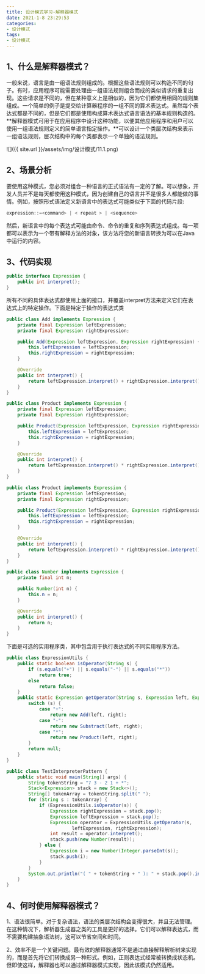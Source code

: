 ```yaml
---
title: 设计模式学习-解释器模式
date: 2021-1-8 23:29:53
categories:
- 设计模式
tags:
- 设计模式
---
```


## 1、什么是解释器模式？

​      一般来说，语言是由一组语法规则组成的。根据这些语法规则可以构造不同的句子。有时，应用程序可能需要处理由一组语法规则组合而成的类似请求的重复出现。这些请求是不同的，但在某种意义上是相似的，因为它们都使用相同的规则集组成。一个简单的例子是提交给计算器程序的一组不同的算术表达式。虽然每个表达式都是不同的，但是它们都是使用构成算术表达式语言语法的基本规则构造的。**解释器模式可用于在应用程序中设计这种功能，以便其他应用程序和用户可以使用一组语法规则定义的简单语言指定操作。**可以设计一个类层次结构来表示一组语法规则，层次结构中的每个类都表示一个单独的语法规则。

![]({{ site.url }}/assets/img/设计模式/11.1.png)


## 2、场景分析

​       要使用这种模式，您必须对组合一种语言的正式语法有一定的了解。可以想象，开发人员并不是每天都使用这种模式，因为创建自己的语言并不是很多人都能做的事情。例如，按照形式语法定义新语言中的表达式可能类似于下面的代码片段:

```java
expression::=<command> | < repeat > | <sequence>
```

   然后，新语言中的每个表达式可能由命令、命令的重复和序列表达式组成。每一项都可以表示为一个带有解释方法的对象，该方法将您的新语言转换为可以在Java中运行的内容。

## 3、代码实现

```java
public interface Expression {
    public int interpret();
}
```

  所有不同的具体表达式都使用上面的接口，并覆盖interpret方法来定义它们在表达式上的特定操作。下面是特定于操作的表达式类

```java
public class Add implements Expression {
    private final Expression leftExpression;
    private final Expression rightExpression;

    public Add(Expression leftExpression, Expression rightExpression) {
        this.leftExpression = leftExpression;
        this.rightExpression = rightExpression;
    }

    @Override
    public int interpret() {
        return leftExpression.interpret() + rightExpression.interpret();
    }
}
```

```java
public class Product implements Expression {
    private final Expression leftExpression;
    private final Expression rightExpression;

    public Product(Expression leftExpression, Expression rightExpression) {
        this.leftExpression = leftExpression;
        this.rightExpression = rightExpression;
    }

    @Override
    public int interpret() {
        return leftExpression.interpret() * rightExpression.interpret();
    }
}
```

```java
public class Product implements Expression {
    private final Expression leftExpression;
    private final Expression rightExpression;

    public Product(Expression leftExpression, Expression rightExpression) {
        this.leftExpression = leftExpression;
        this.rightExpression = rightExpression;
    }

    @Override
    public int interpret() {
        return leftExpression.interpret() * rightExpression.interpret();
    }
}
```



```java
public class Number implements Expression {
    private final int n;

    public Number(int n) {
        this.n = n;
    }

    @Override
    public int interpret() {
        return n;
    }
}
```

下面是可选的实用程序类，其中包含用于执行表达式的不同实用程序方法。

```java
public class ExpressionUtils {
    public static boolean isOperator(String s) {
        if (s.equals("+") || s.equals("-") || s.equals("*"))
            return true;
        else
            return false;
    }
    public static Expression getOperator(String s, Expression left, Expression right) {
        switch (s) {
            case "+":
                return new Add(left, right);
            case "-":
                return new Substract(left, right);
            case "*":
                return new Product(left, right);
        }
        return null;
    }
}
```

```java
public class TestInterpreterPattern {
    public static void main(String[] args) {
        String tokenString = "7 3 - 2 1 + *";
        Stack<Expression> stack = new Stack<>();
        String[] tokenArray = tokenString.split(" ");
        for (String s : tokenArray) {
            if (ExpressionUtils.isOperator(s)) {
                Expression rightExpression = stack.pop();
                Expression leftExpression = stack.pop();
                Expression operator = ExpressionUtils.getOperator(s,
                        leftExpression, rightExpression);
                int result = operator.interpret();
                stack.push(new Number(result));
            } else {
                Expression i = new Number(Integer.parseInt(s));
                stack.push(i);
            }
        }
        System.out.println("( " + tokenString + " ): " + stack.pop().interpret());
    }
}
```



## 4、何时使用解释器模式？

1、语法很简单。对于复杂语法，语法的类层次结构会变得很大，并且无法管理。在这种情况下，解析器生成器之类的工具是更好的选择。它们可以解释表达式，而不需要构建抽象语法树，这可以节省空间和时间。

2、效率不是一个关键问题。最有效的解释器通常不是通过直接解释解析树来实现的，而是首先将它们转换成另一种形式。例如，正则表达式经常被转换成状态机。但即使这样，解释器也可以通过解释器模式实现，因此该模式仍然适用。
